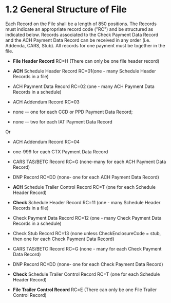 # 1.2 General Structure of File

Each Record on the File shall be a length of 850 positions. The Records
must indicate an appropriate record code ("RC") and be structured as
indicated below. Records associated to the Check Payment Data Record and
the ACH Payment Data Record can be received in any order (i.e. Addenda,
CARS, Stub). All records for one payment must be together in the file.

- **File Header Record** RC=H (There can only be one file header record)

<!-- -->

- **ACH** Schedule Header Record RC=01(one - many Schedule Header
  Records in a file)

<!-- -->

- ACH Payment Data Record RC=02 (one - many ACH Payment Data Records in
  a schedule)

<!-- -->

- ACH Addendum Record RC=03

<!-- -->

- none -- one for each CCD or PPD Payment Data Record;

- none -- two for each IAT Payment Data Record

Or

- ACH Addendum Record RC=04

<!-- -->

- one-999 for each CTX Payment Data Record

<!-- -->

- CARS TAS/BETC Record RC=G (none-many for each ACH Payment Data Record)

- DNP Record RC=DD (none- one for each ACH Payment Data Record)

<!-- -->

- **ACH** Schedule Trailer Control Record RC=T (one for each Schedule
  Header Record)

- **Check** Schedule Header Record RC=11 (one - many Schedule Header
  Records in a file)

<!-- -->

- Check Payment Data Record RC=12 (one - many Check Payment Data Records
  in a schedule)

<!-- -->

- Check Stub Record RC=13 (none unless CheckEnclosureCode = stub, then
  one for each Check Payment Data Record)

- CARS TAS/BETC Record RC=G (none - many for each Check Payment Data
  Record)

- DNP Record RC=DD (none- one for each Check Payment Data Record)

<!-- -->

- **Check** Schedule Trailer Control Record RC=T (one for each Schedule
  Header Record)

- **File Trailer Control Record** RC=E (There can only be one File
  Trailer Control Record)
